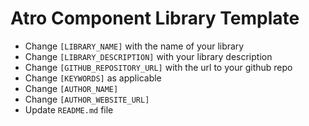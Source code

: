 # Atro Component Library Template

- Change `[LIBRARY_NAME]` with the name of your library
- Change `[LIBRARY_DESCRIPTION]` with your library description
- Change `[GITHUB_REPOSITORY_URL]` with the url to your github repo
- Change `[KEYWORDS]` as applicable
- Change `[AUTHOR_NAME]`
- Change `[AUTHOR_WEBSITE_URL]`
- Update `README.md` file
